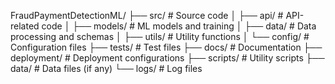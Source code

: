 FraudPaymentDetectionML/
├── src/                    # Source code
│   ├── api/               # API-related code
│   ├── models/            # ML models and training
│   ├── data/              # Data processing and schemas
│   ├── utils/             # Utility functions
│   └── config/            # Configuration files
├── tests/                 # Test files
├── docs/                  # Documentation
├── deployment/            # Deployment configurations
├── scripts/               # Utility scripts
├── data/                  # Data files (if any)
└── logs/                  # Log files 